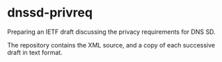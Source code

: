 ﻿# dnssd-privreq

Preparing an IETF draft discussing the privacy requirements for DNS SD.

The repository contains the XML source, and a copy of each successive draft in text format.
